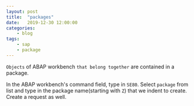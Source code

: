 ```yaml
---
layout: post
title:	"packages"
date:	2019-12-30 12:00:00
categories:
    - blog
tags:
    - sap
    - package
---
```


`Objects` of ABAP workbench `that belong together` are contained in a package.

In the ABAP workbench's command field, type in `SE80`. Select `package` from list and type in the 
package name(starting with `Z`) that we indent to create. Create a request as well.